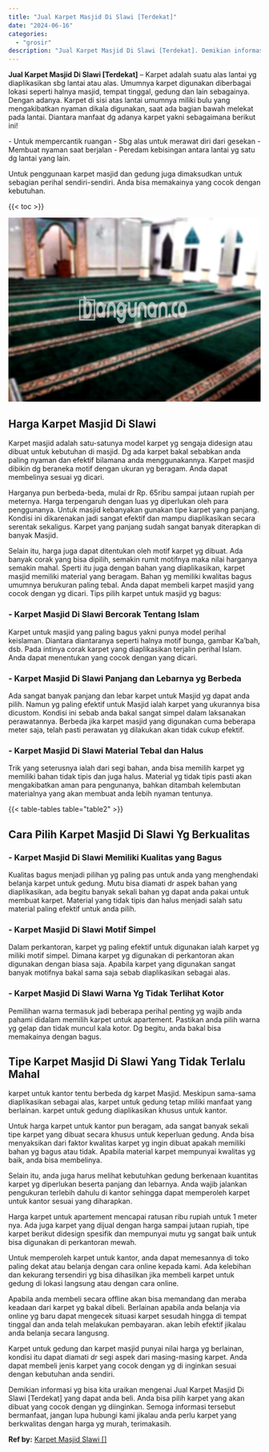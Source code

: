 ```yaml
---
title: "Jual Karpet Masjid Di Slawi [Terdekat]"
date: "2024-06-16"
categories: 
  - "grosir"
description: "Jual Karpet Masjid Di Slawi [Terdekat]. Demikian informasi yg bisa kita uraikan mengenai Jual Karpet Masjid Di Slawi [Terdekat] yang dapat anda beli. Anda..."
---
```


**Jual Karpet Masjid Di Slawi \[Terdekat\]** – Karpet adalah suatu alas lantai yg diaplikasikan sbg lantai atau alas. Umumnya karpet digunakan diberbagai lokasi seperti halnya masjid, tempat tinggal, gedung dan lain sebagainya. Dengan adanya. Karpet di sisi atas lantai umumnya miliki bulu yang mengakibatkan nyaman dikala digunakan, saat ada bagian bawah melekat pada lantai. Diantara manfaat dg adanya karpet yakni sebagaimana berikut ini!

\- Untuk mempercantik ruangan - Sbg alas untuk merawat diri dari gesekan - Membuat nyaman saat berjalan - Peredam kebisingan antara lantai yg satu dg lantai yang lain.

Untuk penggunaan karpet masjid dan gedung juga dimaksudkan untuk sebagian perihal sendiri-sendiri. Anda bisa memakainya yang cocok dengan kebutuhan.

{{< toc >}}

![Jual Karpet Masjid Di Slawi [Terdekat]](/images/grosir-karpet-murah-40.png)

## Harga Karpet Masjid Di Slawi

Karpet masjid adalah satu-satunya model karpet yg sengaja didesign atau dibuat untuk kebutuhan di masjid. Dg ada karpet bakal sebabkan anda paling nyaman dan efektif bilamana anda menggunakannya. Karpet masjid dibikin dg beraneka motif dengan ukuran yg beragam. Anda dapat membelinya sesuai yg dicari.

Harganya pun berbeda-beda, mulai dr Rp. 65ribu sampai jutaan rupiah per meternya. Harga terpengaruh dengan luas yg diperlukan oleh para penggunanya. Untuk masjid kebanyakan gunakan tipe karpet yang panjang. Kondisi ini dikarenakan jadi sangat efektif dan mampu diaplikasikan secara serentak sekaligus. Karpet yang panjang sudah sangat banyak diterapkan di banyak Masjid.

Selain itu, harga juga dapat ditentukan oleh motif karpet yg dibuat. Ada banyak corak yang bisa dipilih, semakin rumit motifnya maka nilai harganya semakin mahal. Sperti itu juga dengan bahan yang diaplikasikan, karpet masjid memiliki material yang beragam. Bahan yg memiliki kwalitas bagus umumnya berukuran paling tebal. Anda dapat membeli karpet masjid yang cocok dengan yg dicari. Tips pilih karpet untuk masjid yg bagus:

### \- Karpet Masjid Di Slawi Bercorak Tentang Islam

Karpet untuk masjid yang paling bagus yakni punya model perihal keislaman. Diantara diantaranya seperti halnya motif bunga, gambar Ka’bah, dsb. Pada intinya corak karpet yang diaplikasikan terjalin perihal Islam. Anda dapat menentukan yang cocok dengan yang dicari.

### \- Karpet Masjid Di Slawi Panjang dan Lebarnya yg Berbeda

Ada sangat banyak panjang dan lebar karpet untuk Masjid yg dapat anda pilih. Namun yg paling efektif untuk Masjid ialah karpet yang ukurannya bisa dicustom. Kondisi ini sebab anda bakal sangat simpel dalam laksanakan perawatannya. Berbeda jika karpet masjid yang digunakan cuma beberapa meter saja, telah pasti perawatan yg dilakukan akan tidak cukup efektif.

### \- Karpet Masjid Di Slawi Material Tebal dan Halus

Trik yang seterusnya ialah dari segi bahan, anda bisa memilih karpet yg memiliki bahan tidak tipis dan juga halus. Material yg tidak tipis pasti akan mengakibatkan aman para pengunanya, bahkan ditambah kelembutan materialnya yang akan membuat anda lebih nyaman tentunya.

{{< table-tables table="table2" >}}

## Cara Pilih Karpet Masjid Di Slawi Yg Berkualitas

### \- Karpet Masjid Di Slawi Memiliki Kualitas yang Bagus

Kualitas bagus menjadi pilihan yg paling pas untuk anda yang menghendaki belanja karpet untuk gedung. Mutu bisa diamati dr aspek bahan yang diaplikasikan, ada begitu banyak sekali bahan yg dapat anda pakai untuk membuat karpet. Material yang tidak tipis dan halus menjadi salah satu material paling efektif untuk anda pilih.

### \- Karpet Masjid Di Slawi Motif Simpel

Dalam perkantoran, karpet yg paling efektif untuk digunakan ialah karpet yg miliki motif simpel. Dimana karpet yg digunakan di perkantoran akan digunakan dengan biasa saja. Apabila karpet yang digunakan sangat banyak motifnya bakal sama saja sebab diaplikasikan sebagai alas.

### \- Karpet Masjid Di Slawi Warna Yg Tidak Terlihat Kotor

Pemilihan warna termasuk jadi beberapa perihal penting yg wajib anda pahami didalam memilih karpet untuk apartement. Pastikan anda pilih warna yg gelap dan tidak muncul kala kotor. Dg begitu, anda bakal bisa memakainya dengan bagus.

## Tipe Karpet Masjid Di Slawi Yang Tidak Terlalu Mahal

karpet untuk kantor tentu berbeda dg karpet Masjid. Meskipun sama-sama diaplikasikan sebagai alas, karpet untuk gedung tetap miliki manfaat yang berlainan. karpet untuk gedung diaplikasikan khusus untuk kantor.

Untuk harga karpet untuk kantor pun beragam, ada sangat banyak sekali tipe karpet yang dibuat secara khusus untuk keperluan gedung. Anda bisa menyaksikan dari faktor kwalitas karpet yg ingin dibuat apakah memiliki bahan yg bagus atau tidak. Apabila material karpet mempunyai kwalitas yg baik, anda bisa membelinya.

Selain itu, anda juga harus melihat kebutuhkan gedung berkenaan kuantitas karpet yg diperlukan beserta panjang dan lebarnya. Anda wajib jalankan pengukuran terlebih dahulu di kantor sehingga dapat memperoleh karpet untuk kantor sesuai yang diharapkan.

Harga karpet untuk apartement mencapai ratusan ribu rupiah untuk 1 meter nya. Ada juga karpet yang dijual dengan harga sampai jutaan rupiah, tipe karpet berikut didesign spesifik dan mempunyai mutu yg sangat baik untuk bisa digunakan di perkantoran mewah.

Untuk memperoleh karpet untuk kantor, anda dapat memesannya di toko paling dekat atau belanja dengan cara online kepada kami. Ada kelebihan dan kekurang tersendiri yg bisa dihasilkan jika membeli karpet untuk gedung di lokasi langsung atau dengan cara online.

Apabila anda membeli secara offline akan bisa memandang dan meraba keadaan dari karpet yg bakal dibeli. Berlainan apabila anda belanja via online yg baru dapat mengecek situasi karpet sesudah hingga di tempat tinggal dan anda telah melakukan pembayaran. akan lebih efektif jikalau anda belanja secara langusng.

Karpet untuk gedung dan karpet masjid punyai nilai harga yg berlainan, kondisi itu dapat diamati dr segi aspek dari masing-masing karpet. Anda dapat membeli jenis karpet yang cocok dengan yg di inginkan sesuai dengan kebutuhan anda sendiri.

Demikian informasi yg bisa kita uraikan mengenai Jual Karpet Masjid Di Slawi \[Terdekat\] yang dapat anda beli. Anda bisa pilih karpet yang akan dibuat yang cocok dengan yg diinginkan. Semoga informasi tersebut bermanfaat, jangan lupa hubungi kami jikalau anda perlu karpet yang berkwalitas dengan harga yg murah, terimakasih.

**Ref by:**  [Karpet Masjid Slawi []](https://id.wikipedia.org/wiki/Karpet)
